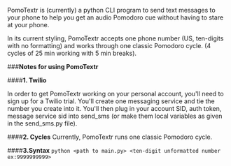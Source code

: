 PomoTextr is (currently) a python CLI program to send text messages to your phone to help you get an audio Pomodoro cue without having to stare at your phone. 

In its current styling, PomoTextr accepts one phone number (US, ten-digits with no formatting) and works through one classic Pomodoro cycle. (4 cycles of 25 min working with 5 min breaks). 

###**Notes for using PomoTextr**

####**1. Twilio**

In order to get PomoTextr working on your personal account, you'll need to sign up for a Twilio trial. You'll create one messaging service and tie the number you create into it. You'll then plug in your account SID, auth token, message service sid into send_sms (or make them local variables as given in the send_sms.py file). 

####**2. Cycles**
Currently, PomoTextr runs one classic Pomodoro cycle. 

####**3.Syntax**
`python <path to main.py> <ten-digit unformatted number ex:9999999999>`

